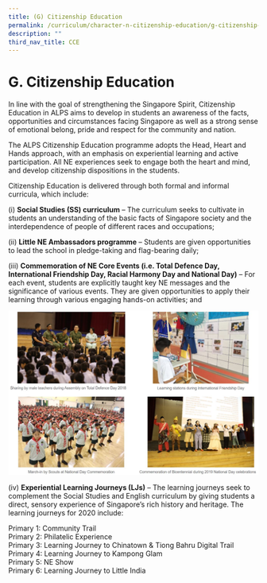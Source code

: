 ```yaml
---
title: (G) Citizenship Education
permalink: /curriculum/character-n-citizenship-education/g-citizenship-education
description: ""
third_nav_title: CCE
---
```

# **G. Citizenship Education**

In line with the goal of strengthening the Singapore Spirit, Citizenship Education in ALPS aims to develop in students an awareness of the facts, opportunities and circumstances facing Singapore as well as a strong sense of emotional belong, pride and respect for the community and nation. 

The ALPS Citizenship Education programme adopts the Head, Heart and Hands approach, with an emphasis on experiential learning and active participation. All NE experiences seek to engage both the heart and mind, and develop citizenship dispositions in the students.  

Citizenship Education is delivered through both formal and informal curricula, which include:  


(i) **Social Studies (SS) curriculum** – The curriculum seeks to cultivate in students an understanding of the basic facts of Singapore society and the interdependence of people of different races and occupations;        

(ii) **Little NE Ambassadors programme** – Students are given opportunities to lead the school in pledge-taking and flag-bearing daily;

(iii) **Commemoration of NE Core Events (i.e. Total Defence Day, International Friendship Day, Racial Harmony Day and National Day)** – For each event, students are explicitly taught key NE messages and the significance of various events. They are given opportunities to apply their learning through various engaging hands-on activities; and

![](/images/CCE%20education.jpg)

(iv) **Experiential Learning Journeys (LJs)** – The learning journeys seek to complement the Social Studies and English curriculum by giving students a direct, sensory experience of Singapore’s rich history and heritage. The learning journeys for 2020 include: 

  

Primary 1: Community Trail    
Primary 2: Philatelic Experience    
Primary 3: Learning Journey to Chinatown & Tiong Bahru Digital Trail     
Primary 4: Learning Journey to Kampong Glam        
Primary 5: NE Show     
Primary 6: Learning Journey to Little India